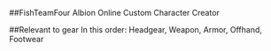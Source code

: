 ##FishTeamFour Albion Online Custom Character Creator

##Relevant to gear
In this order: Headgear, Weapon, Armor, Offhand, Footwear